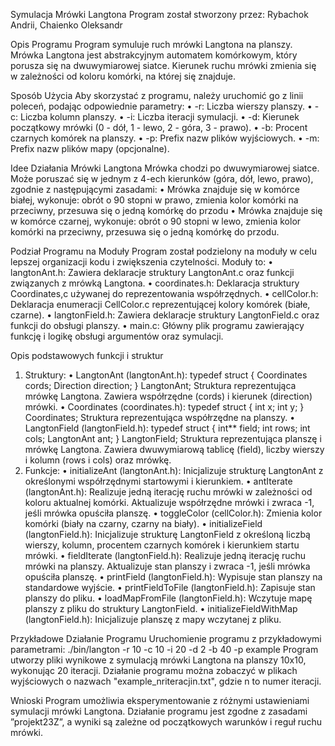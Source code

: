 Symulacja Mrówki Langtona
Program został stworzony przez: Rybachok Andrii, Chaienko Oleksandr

Opis Programu
Program symuluje ruch mrówki Langtona na planszy. Mrówka Langtona jest abstrakcyjnym automatem komórkowym, który porusza się na dwuwymiarowej siatce. Kierunek ruchu mrówki zmienia się w zależności od koloru komórki, na której się znajduje.

Sposób Użycia
Aby skorzystać z programu, należy uruchomić go z linii poleceń, podając odpowiednie parametry:
•	-r: Liczba wierszy planszy.
•	-c: Liczba kolumn planszy.
•	-i: Liczba iteracji symulacji.
•	-d: Kierunek początkowy mrówki (0 - dół, 1 - lewo, 2 - góra, 3 - prawo).
•	-b: Procent czarnych komórek na planszy.
•	-p: Prefix nazw plików wyjściowych.
•	-m: Prefix nazw plików mapy (opcjonalne).

Idee Działania Mrówki Langtona
Mrówka chodzi po dwuwymiarowej siatce. Może poruszać się w jednym z 4-ech kierunków (góra, dół, lewo, prawo), zgodnie z następującymi zasadami:
•	Mrówka znajduje się w komórce białej, wykonuje: obrót o 90 stopni w prawo, zmienia kolor komórki na przeciwny, przesuwa się o jedną komórkę do przodu
•	Mrówka znajduje się w komórce czarnej, wykonuje: obrót o 90 stopni w lewo, zmienia kolor komórki na przeciwny, przesuwa się o jedną komórkę do przodu.

Podział Programu na Moduły
Program został podzielony na moduły w celu lepszej organizacji kodu i zwiększenia czytelności. Moduły to:
•	langtonAnt.h: Zawiera deklaracje struktury LangtonAnt.c oraz funkcji związanych z mrówką Langtona.
•	coordinates.h: Deklaracja struktury Coordinates,c używanej do reprezentowania współrzędnych.
•	cellColor.h: Deklaracja enumeracji CellColor.c reprezentującej kolory komórek (białe, czarne).
•	langtonField.h: Zawiera deklaracje struktury LangtonField.c oraz funkcji do obsługi planszy.
•	main.c: Główny plik programu zawierający funkcję i logikę obsługi argumentów oraz symulacji.

Opis podstawowych funkcji i struktur
1. Struktury:
•	LangtonAnt (langtonAnt.h):
typedef struct {
    Coordinates cords;
    Direction direction;
} LangtonAnt;
Struktura reprezentująca mrówkę Langtona.
Zawiera współrzędne (cords) i kierunek (direction) mrówki.
•	Coordinates (coordinates.h):
typedef struct {
    int x;
    int y;
} Coordinates;
Struktura reprezentująca współrzędne na planszy.
•	LangtonField (langtonField.h):
typedef struct {
    int** field;
    int rows;
    int cols;
    LangtonAnt ant;
} LangtonField;
Struktura reprezentująca planszę i mrówkę Langtona.
Zawiera dwuwymiarową tablicę (field), liczby wierszy i kolumn (rows i cols) oraz mrówkę.
2. Funkcje:
•	initializeAnt (langtonAnt.h):
Inicjalizuje strukturę LangtonAnt z określonymi współrzędnymi startowymi i kierunkiem.
•	antIterate (langtonAnt.h):
Realizuje jedną iterację ruchu mrówki w zależności od koloru aktualnej komórki.
Aktualizuje współrzędne mrówki i zwraca -1, jeśli mrówka opuściła planszę.
•	toggleColor (cellColor.h):
Zmienia kolor komórki (biały na czarny, czarny na biały).
•	initializeField (langtonField.h):
Inicjalizuje strukturę LangtonField z określoną liczbą wierszy, kolumn, procentem czarnych komórek i kierunkiem startu mrówki.
•	fieldIterate (langtonField.h):
Realizuje jedną iterację ruchu mrówki na planszy.
Aktualizuje stan planszy i zwraca -1, jeśli mrówka opuściła planszę.
•	printField (langtonField.h):
Wypisuje stan planszy na standardowe wyjście.
•	printFieldToFile (langtonField.h):
Zapisuje stan planszy do pliku.
•	loadMapFromFile (langtonField.h):
Wczytuje mapę planszy z pliku do struktury LangtonField.
•	initializeFieldWithMap (langtonField.h):
Inicjalizuje planszę z mapy wczytanej z pliku.

Przykładowe Działanie Programu
Uruchomienie programu z przykładowymi parametrami:
./bin/langton -r 10 -c 10 -i 20 -d 2 -b 40 -p example
Program utworzy pliki wynikowe z symulacją mrówki Langtona na planszy 10x10, wykonując 20 iteracji. Działanie programu można zobaczyć w plikach wyjściowych o nazwach "example_nriteracjin.txt", gdzie n to numer iteracji.

Wnioski
Program umożliwia eksperymentowanie z różnymi ustawieniami symulacji mrówki Langtona. Działanie programu jest zgodne z zasadami ”projekt23Z”, a wyniki są zależne od początkowych warunków i reguł ruchu mrówki. 
